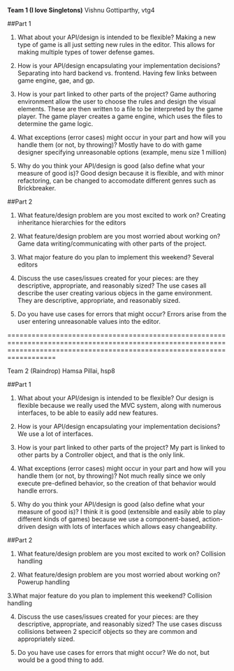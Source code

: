 **Team 1 (I love Singletons)**
Vishnu Gottiparthy, vtg4

##Part 1

1. What about your API/design is intended to be flexible?
Making a new type of game is all just setting new rules in the editor. This allows for making multiple types of tower defense games.

2. How is your API/design encapsulating your implementation decisions?
Separating into hard backend vs. frontend. Having few links between game engine, gae, and gp.

3. How is your part linked to other parts of the project?
Game authoring environment allow the user to choose the rules and design the visual elements. 
These are then written to a file to be interpreted by the game player. The game player creates a game engine, which uses the files
to determine the game logic.

4. What exceptions (error cases) might occur in your part and how will you handle them (or not, by throwing)?
Mostly have to do with game designer specifying unreasonable options (example, menu size 1 million)

5. Why do you think your API/design is good (also define what your measure of good is)?
Good design because it is flexible, and with minor refactoring, can be changed to accomodate different genres such as Brickbreaker.

##Part 2

1. What feature/design problem are you most excited to work on?
Creating inheritance hierarchies for the editors

2. What feature/design problem are you most worried about working on?
Game data writing/communicating with other parts of the project.

3. What major feature do you plan to implement this weekend?
Several editors

4. Discuss the use cases/issues created for your pieces: are they descriptive, appropriate, and reasonably sized?
The use cases all describe the user creating various objecs in the game  environment. They are descriptive, appropriate, and reasonably sized.

5. Do you have use cases for errors that might occur?
Errors arise from the user entering unreasonable values into the editor.

==============================================================================================================================================================================



Team 2 (Raindrop)
Hamsa Pillai, hsp8

##Part 1

1. What about your API/design is intended to be flexible?
Our design is flexible because we really used the MVC system, along with numerous interfaces, to be able to easily add new features.

2. How is your API/design encapsulating your implementation decisions?
We use a lot of interfaces.

3. How is your part linked to other parts of the project?
My part is linked to other parts by a Controller object, and that is the only link.

4. What exceptions (error cases) might occur in your part and how will you handle them (or not, by throwing)?
Not much really since we only execute pre-defined behavior, so the creation of that behavior would handle errors.

5. Why do you think your API/design is good (also define what your measure of good is)?
I think it is good (extensible and easily able to play different kinds of games) because we use a component-based, action-driven design with lots of interfaces which allows easy changeability.

##Part 2

1. What feature/design problem are you most excited to work on?
Collision handling

2. What feature/design problem are you most worried about working on?
Powerup handling

3.What major feature do you plan to implement this weekend?
Collision handling

4. Discuss the use cases/issues created for your pieces: are they descriptive, appropriate, and reasonably sized?
The use cases discuss collisions between 2 specicif objects so they are common and appropriately sized.

5. Do you have use cases for errors that might occur?
We do not, but would be a good thing to add.